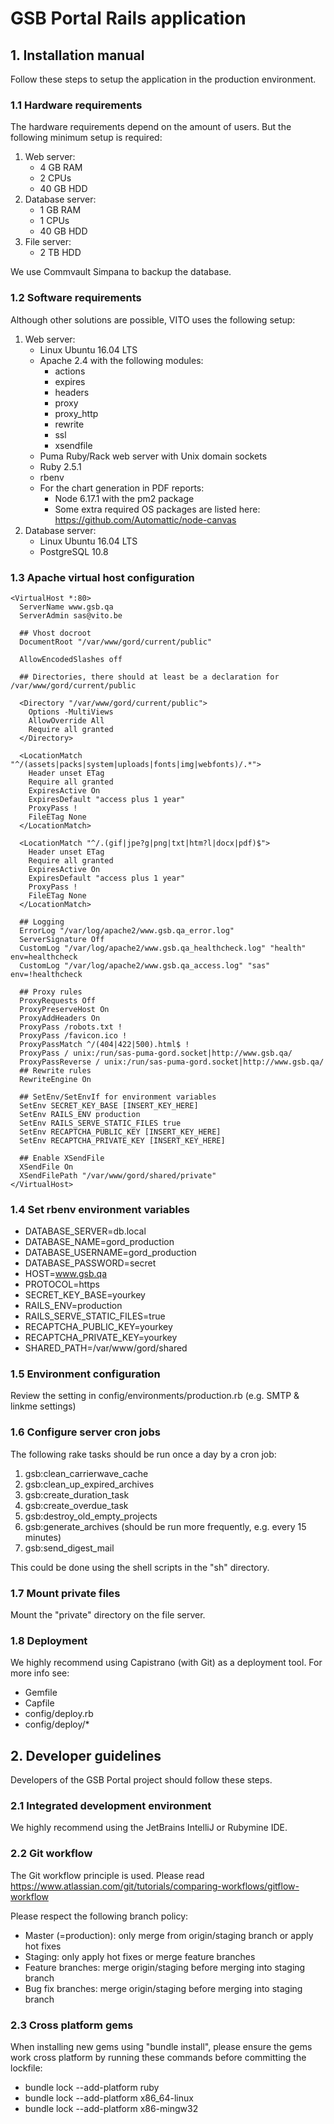 # GSB Portal Rails application

## 1. Installation manual
Follow these steps to setup the application in the production environment.

### 1.1 Hardware requirements
The hardware requirements depend on the amount of users. But the following minimum setup is required:
1. Web server:
   * 4 GB RAM
   * 2 CPUs
   * 40 GB HDD
1. Database server:
   * 1 GB RAM
   * 1 CPUs
   * 40 GB HDD
1. File server:
   * 2 TB HDD
   
We use Commvault Simpana to backup the database.

### 1.2 Software requirements
Although other solutions are possible, VITO uses the following setup:
1. Web server:
   * Linux Ubuntu 16.04 LTS
   * Apache 2.4 with the following modules:
      * actions
      * expires
      * headers
      * proxy
      * proxy_http
      * rewrite
      * ssl
      * xsendfile
   * Puma Ruby/Rack web server with Unix domain sockets
   * Ruby 2.5.1
   * rbenv
   * For the chart generation in PDF reports:
      * Node 6.17.1 with the pm2 package
      * Some extra required OS packages are listed here: https://github.com/Automattic/node-canvas
1. Database server:
   * Linux Ubuntu 16.04 LTS
   * PostgreSQL 10.8
   
### 1.3 Apache virtual host configuration
```
<VirtualHost *:80>
  ServerName www.gsb.qa
  ServerAdmin sas@vito.be

  ## Vhost docroot
  DocumentRoot "/var/www/gord/current/public"

  AllowEncodedSlashes off

  ## Directories, there should at least be a declaration for /var/www/gord/current/public

  <Directory "/var/www/gord/current/public">
    Options -MultiViews
    AllowOverride All
    Require all granted
  </Directory>

  <LocationMatch "^/(assets|packs|system|uploads|fonts|img|webfonts)/.*">
    Header unset ETag
    Require all granted
    ExpiresActive On
    ExpiresDefault "access plus 1 year"
    ProxyPass !
    FileETag None
  </LocationMatch>

  <LocationMatch "^/.(gif|jpe?g|png|txt|htm?l|docx|pdf)$">
    Header unset ETag
    Require all granted
    ExpiresActive On
    ExpiresDefault "access plus 1 year"
    ProxyPass !
    FileETag None
  </LocationMatch>

  ## Logging
  ErrorLog "/var/log/apache2/www.gsb.qa_error.log"
  ServerSignature Off
  CustomLog "/var/log/apache2/www.gsb.qa_healthcheck.log" "health" env=healthcheck
  CustomLog "/var/log/apache2/www.gsb.qa_access.log" "sas" env=!healthcheck

  ## Proxy rules
  ProxyRequests Off
  ProxyPreserveHost On
  ProxyAddHeaders On
  ProxyPass /robots.txt !
  ProxyPass /favicon.ico !
  ProxyPassMatch ^/(404|422|500).html$ !
  ProxyPass / unix:/run/sas-puma-gord.socket|http://www.gsb.qa/
  ProxyPassReverse / unix:/run/sas-puma-gord.socket|http://www.gsb.qa/
  ## Rewrite rules
  RewriteEngine On

  ## SetEnv/SetEnvIf for environment variables
  SetEnv SECRET_KEY_BASE [INSERT_KEY_HERE]
  SetEnv RAILS_ENV production
  SetEnv RAILS_SERVE_STATIC_FILES true
  SetEnv RECAPTCHA_PUBLIC_KEY [INSERT_KEY_HERE]
  SetEnv RECAPTCHA_PRIVATE_KEY [INSERT_KEY_HERE]

  ## Enable XSendFile
  XSendFile On
  XSendFilePath "/var/www/gord/shared/private"
</VirtualHost>
```

### 1.4 Set rbenv environment variables
* DATABASE_SERVER=db.local
* DATABASE_NAME=gord_production
* DATABASE_USERNAME=gord_production
* DATABASE_PASSWORD=secret
* HOST=www.gsb.qa
* PROTOCOL=https
* SECRET_KEY_BASE=yourkey
* RAILS_ENV=production
* RAILS_SERVE_STATIC_FILES=true
* RECAPTCHA_PUBLIC_KEY=yourkey
* RECAPTCHA_PRIVATE_KEY=yourkey
* SHARED_PATH=/var/www/gord/shared

### 1.5 Environment configuration
Review the setting in config/environments/production.rb (e.g. SMTP & linkme settings)

### 1.6 Configure server cron jobs
The following rake tasks should be run once a day by a cron job:
1. gsb:clean_carrierwave_cache
1. gsb:clean_up_expired_archives
1. gsb:create_duration_task
1. gsb:create_overdue_task
1. gsb:destroy_old_empty_projects
1. gsb:generate_archives (should be run more frequently, e.g. every 15 minutes)
1. gsb:send_digest_mail

This could be done using the shell scripts in the "sh" directory.

### 1.7 Mount private files
Mount the "private" directory on the file server.

### 1.8 Deployment
We highly recommend using Capistrano (with Git) as a deployment tool. For more info see:
* Gemfile
* Capfile
* config/deploy.rb
* config/deploy/*

## 2. Developer guidelines
Developers of the GSB Portal project should follow these steps.

### 2.1 Integrated development environment
We highly recommend using the JetBrains IntelliJ or Rubymine IDE.

### 2.2 Git workflow
The Git workflow principle is used. Please read https://www.atlassian.com/git/tutorials/comparing-workflows/gitflow-workflow

Please respect the following branch policy:
* Master (=production): only merge from origin/staging branch or apply hot fixes
* Staging: only apply hot fixes or merge feature branches
* Feature branches: merge origin/staging before merging into staging branch
* Bug fix branches: merge origin/staging before merging into staging branch

### 2.3 Cross platform gems
When installing new gems using "bundle install", please ensure the gems work cross platform by running these commands before committing the lockfile:
* bundle lock --add-platform ruby
* bundle lock --add-platform x86_64-linux 
* bundle lock --add-platform x86-mingw32
